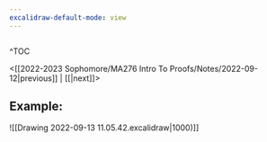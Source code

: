 ```yaml
---
excalidraw-default-mode: view
---
```



```toc

```

^TOC

<[[2022-2023 Sophomore/MA276 Intro To Proofs/Notes/2022-09-12|previous]] | [[|next]]>


## Example:
![[Drawing 2022-09-13 11.05.42.excalidraw|1000)]]

